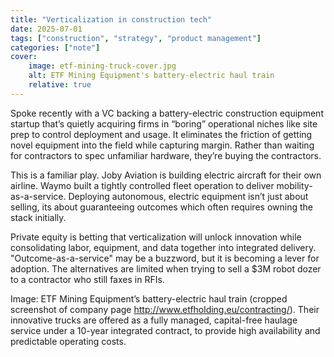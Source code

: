 ```yaml
---
title: "Verticalization in construction tech"
date: 2025-07-01
tags: ["construction", "strategy", "product management"]
categories: ["note"]
cover:
    image: etf-mining-truck-cover.jpg
    alt: ETF Mining Equipment's battery-electric haul train
    relative: true
---
```

Spoke recently with a VC backing a battery-electric construction equipment startup that’s quietly acquiring firms in “boring” operational niches like site prep to control deployment and usage. It eliminates the friction of getting novel equipment into the field while capturing margin. Rather than waiting for contractors to spec unfamiliar hardware, they’re buying the contractors.

This is a familiar play.  Joby Aviation is building electric aircraft for their own airline. Waymo built a tightly controlled fleet operation to deliver mobility-as-a-service. Deploying autonomous, electric equipment isn’t just about selling, its about guaranteeing outcomes which often requires owning the stack initially.

Private equity is betting that verticalization will unlock innovation while consolidating labor, equipment, and data together into integrated delivery. "Outcome-as-a-service" may be a buzzword, but it is becoming a lever for adoption. The alternatives are limited when trying to sell a $3M robot dozer to a contractor who still faxes in RFIs.

Image: ETF Mining Equipment’s battery-electric haul train (cropped screenshot of company page http://www.etfholding.eu/contracting/). Their innovative trucks are offered as a fully managed, capital-free haulage service under a 10-year integrated contract, to provide high availability and predictable operating costs.